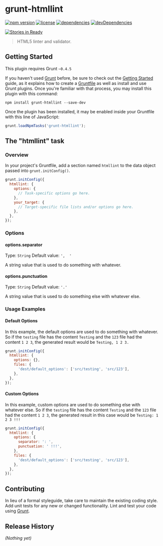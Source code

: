 # grunt-htmllint

[![npm version](http://img.shields.io/npm/v/grunt-htmllint.svg?style=flat-square)](https://npmjs.org/package/htmllint)
[![license](http://img.shields.io/npm/l/grunt-htmllint.svg?style=flat-square)](https://npmjs.org/package/htmllint)
[![dependencies](http://img.shields.io/david/htmllint/grunt-htmllint.svg?style=flat-square)](https://david-dm.org/htmllint/htmllint)
[![devDependencies](http://img.shields.io/david/dev/htmllint/grunt-htmllint.svg?style=flat-square)](https://david-dm.org/htmllint/htmllint)

[![Stories in Ready](https://badge.waffle.io/htmllint/grunt-htmllint.svg?label=ready&title=Ready)](http://waffle.io/htmllint/grunt-htmllint)

> HTML5 linter and validator.

## Getting Started
This plugin requires Grunt `~0.4.5`

If you haven't used [Grunt](http://gruntjs.com/) before, be sure to check out the [Getting Started](http://gruntjs.com/getting-started) guide, as it explains how to create a [Gruntfile](http://gruntjs.com/sample-gruntfile) as well as install and use Grunt plugins. Once you're familiar with that process, you may install this plugin with this command:

```shell
npm install grunt-htmllint --save-dev
```

Once the plugin has been installed, it may be enabled inside your Gruntfile with this line of JavaScript:

```js
grunt.loadNpmTasks('grunt-htmllint');
```

## The "htmllint" task

### Overview
In your project's Gruntfile, add a section named `htmllint` to the data object passed into `grunt.initConfig()`.

```js
grunt.initConfig({
  htmllint: {
    options: {
      // Task-specific options go here.
    },
    your_target: {
      // Target-specific file lists and/or options go here.
    },
  },
});
```

### Options

#### options.separator
Type: `String`
Default value: `',  '`

A string value that is used to do something with whatever.

#### options.punctuation
Type: `String`
Default value: `'.'`

A string value that is used to do something else with whatever else.

### Usage Examples

#### Default Options
In this example, the default options are used to do something with whatever. So if the `testing` file has the content `Testing` and the `123` file had the content `1 2 3`, the generated result would be `Testing, 1 2 3.`

```js
grunt.initConfig({
  htmllint: {
    options: {},
    files: {
      'dest/default_options': ['src/testing', 'src/123'],
    },
  },
});
```

#### Custom Options
In this example, custom options are used to do something else with whatever else. So if the `testing` file has the content `Testing` and the `123` file had the content `1 2 3`, the generated result in this case would be `Testing: 1 2 3 !!!`

```js
grunt.initConfig({
  htmllint: {
    options: {
      separator: ': ',
      punctuation: ' !!!',
    },
    files: {
      'dest/default_options': ['src/testing', 'src/123'],
    },
  },
});
```

## Contributing
In lieu of a formal styleguide, take care to maintain the existing coding style. Add unit tests for any new or changed functionality. Lint and test your code using [Grunt](http://gruntjs.com/).

## Release History
_(Nothing yet)_
